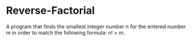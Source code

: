 # Reverse-Factorial

A program that finds the smallest integer number n for the entered number m in order to match the following formula: n! > m.
